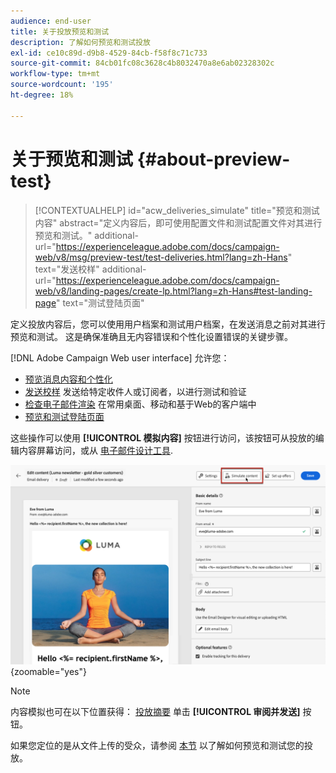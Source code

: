 ```yaml
---
audience: end-user
title: 关于投放预览和测试
description: 了解如何预览和测试投放
exl-id: ce10c89d-d9b8-4529-84cb-f58f8c71c733
source-git-commit: 84cb01fc08c3628c4b8032470a8e6ab02328302c
workflow-type: tm+mt
source-wordcount: '195'
ht-degree: 18%

---
```


# 关于预览和测试 {#about-preview-test}

>[!CONTEXTUALHELP]
>id="acw_deliveries_simulate"
>title="预览和测试内容"
>abstract="定义内容后，即可使用配置文件和测试配置文件对其进行预览和测试。"
>additional-url="https://experienceleague.adobe.com/docs/campaign-web/v8/msg/preview-test/test-deliveries.html?lang=zh-Hans" text="发送校样"
>additional-url="https://experienceleague.adobe.com/docs/campaign-web/v8/landing-pages/create-lp.html?lang=zh-Hans#test-landing-page" text="测试登陆页面"

定义投放内容后，您可以使用用户档案和测试用户档案，在发送消息之前对其进行预览和测试。 这是确保准确且无内容错误和个性化设置错误的关键步骤。

[!DNL Adobe Campaign Web user interface] 允许您：

* [预览消息内容和个性化](preview-content.md)
* [发送校样](test-deliveries.md) 发送给特定收件人或订阅者，以进行测试和验证
* [检查电子邮件渲染](email-rendering.md) 在常用桌面、移动和基于Web的客户端中
* [预览和测试登陆页面](../landing-pages/create-lp.md#test-landing-page)

这些操作可以使用 **[!UICONTROL 模拟内容]** 按钮进行访问，该按钮可从投放的编辑内容屏幕访问，或从 [电子邮件设计工具](../email/get-started-email-designer.md).

![](assets/simulate-button.png){zoomable=&quot;yes&quot;}

>[!NOTE]
>
>内容模拟也可在以下位置获得： [投放摘要](../monitor/prepare-send.md) 单击 **[!UICONTROL 审阅并发送]** 按钮。
>
>如果您定位的是从文件上传的受众，请参阅 [本节](../audience/file-audience.md#preview--test-your-email-test) 以了解如何预览和测试您的投放。

